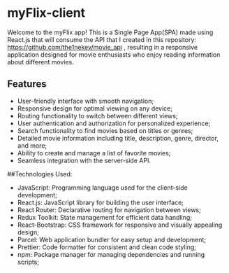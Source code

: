 # myFlix-client

Welcome to the myFlix app! This is a Single Page App(SPA) made using React.js that will consume the API that I created in this repository: https://github.com/the1nekev/movie_api , resulting in a responsive application designed for movie enthusiasts who enjoy reading information about different movies.

## Features

- User-friendly interface with smooth navigation;
- Responsive design for optimal viewing on any device;
- Routing functionality to switch between different views;
- User authentication and authorization for personalized experience;
- Search functionality to find movies based on titles or genres;
- Detailed movie information including title, description, genre, director, and more;
- Ability to create and manage a list of favorite movies;
- Seamless integration with the server-side API.

##Technologies Used: 

- JavaScript: Programming language used for the client-side development;
- React.js: JavaScript library for building the user interface;
- React Router: Declarative routing for navigation between views;
- Redux Toolkit: State management for efficient data handling;
- React-Bootstrap: CSS framework for responsive and visually appealing design;
- Parcel: Web application bundler for easy setup and development;
- Prettier: Code formatter for consistent and clean code styling;
- npm: Package manager for managing dependencies and running scripts;
